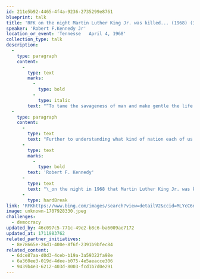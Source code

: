 ```yaml
---
id: 211e5b92-4465-4f4a-9236-2735299e8761
blueprint: talk
title: 'RFK on the night Martin Luther King Jr. was killed... (1968) (3-minute video)'
speaker: 'Robert F.Kennedy Jr'
location_or_event: 'Tennesse   April 4, 1968'
collection_type: talk
description:
  -
    type: paragraph
    content:
      -
        type: text
        marks:
          -
            type: bold
          -
            type: italic
        text: "“To tame the savageness of man and make gentle the life of the\_world.”"
  -
    type: paragraph
    content:
      -
        type: text
        text: "Further to understanding what kind of nation each of us lives in, here\_is\_"
      -
        type: text
        marks:
          -
            type: bold
        text: 'Robert F. Kennedy'
      -
        type: text
        text: "\_on the night in 1968 that Martin Luther King Jr. was killed. Towards the end of these soft-spoken minutes,\_RFK\_frames his hopes in the words of\_Aeschylus."
      -
        type: hardBreak
link: 'RFKhttps://www.bing.com/images/search?view=detailV2&ccid=MLYcC6nl&id=B444B6D4B3095158502C02397F5E0163725CDC0F&thid=OIP.MLYcC6nlB_iZkYSQqXxiKwHaEK&mediaurl=https%3a%2f%2fwashingtonstatewire.com%2fwp-content%2fuploads%2f2020%2f05%2fRFK-in-Indy-scaled.jpg&cdnurl=https%3a%2f%2fth.bing.com%2fth%2fid%2fR.30b61c0ba9e507f899918490a97c622b%3frik%3dD9xccmMBXn85Ag%26pid%3dImgRaw%26r%3d0&exph=1440&expw=2560&q=RFK+on+night+King+was+shot&simid=608040930239188218&FORM=IRPRST&ck=1A20DB138872B6104D2EB9F29860BA04&selectedIndex=6&itb=0'
image: unknown-1707928330.jpeg
challenges:
  - democracy
updated_by: 46c097c5-771c-49e2-b8c6-ba6009ae7172
updated_at: 1711983762
related_partner_initiatives:
  - 8e78665e-26d1-400e-8f6f-2391b9bfec84
related_content:
  - 6dce87aa-d0d3-4ceb-b19a-3a59322fa98e
  - 6a360ee3-019d-4dee-b075-4e5aeacce306
  - 9439b4e3-6212-403d-8003-fcd1b7d0e291
---
```

